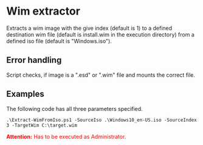 # Wim extractor

Extracts a wim image with the give index (default is 1) to a defined destination wim file (default is install.wim in the execution directory) from a defined iso file (default is "Windows.iso").

## Error handling

Script checks, if image is a ".esd" or ".wim" file and mounts the correct file.

## Examples 

The following code has all three parameters specified.
```
.\Extract-WimFromIso.ps1 -SourceIso .\Windows10_en-US.iso -SourceIndex 3 -TargetWim C:\target.wim
```

<span style="color:red">**Attention:** Has to be executed as Administrator.</span>